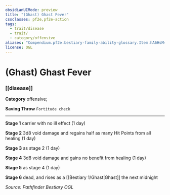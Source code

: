 ```yaml
---
obsidianUIMode: preview
title: "(Ghast) Ghast Fever"
cssclasses: pf2e,pf2e-action
tags:
  - trait/disease
  - trait/
  - category/offensive
aliases: "Compendium.pf2e.bestiary-family-ability-glossary.Item.hA6HsM4i4yPfEsDH"
license: OGL
---
```

# (Ghast) Ghast Fever

### [[disease]]

**Category** offensive; 




**Saving Throw** `Fortitude check`

* * *

**Stage 1** carrier with no ill effect (1 day)

**Stage 2** 3d8 void damage and regains half as many Hit Points from all healing (1 day)

**Stage 3** as stage 2 (1 day)

**Stage 4** 3d8 void damage and gains no benefit from healing (1 day)

**Stage 5** as stage 4 (1 day)

**Stage 6** dead, and rises as a [[Bestiary 1/Ghast|Ghast]] the next midnight

*Source: Pathfinder Bestiary*
*OGL*